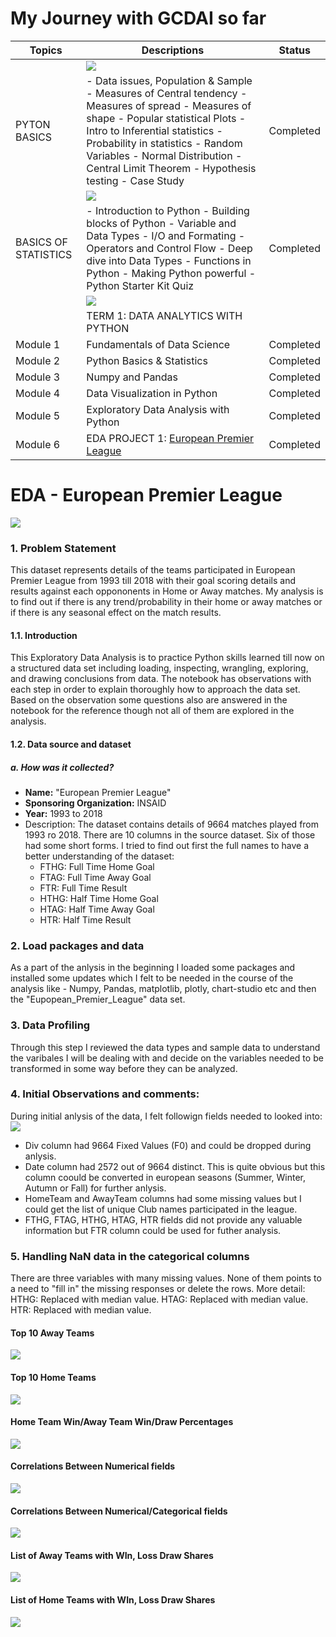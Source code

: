 # My Journey with GCDAI so far

| **Topics**  | **Descriptions**  | **Status**  |
| ------------ | ------------ | ------------ |
||![](https://www.bytelion.com/wp-content/uploads/2015/12/python-banner.png)||
| PYTON BASICS  |  - Data issues, Population & Sample - Measures of Central tendency - Measures of spread - Measures of shape - Popular statistical Plots - Intro to Inferential statistics - Probability in statistics - Random Variables - Normal Distribution - Central Limit Theorem - Hypothesis testing - Case Study |  Completed |
||![](https://media.koganpage.com/media/project_kp/image/mrs_e_statstraining_kp-web.jpg)||
| BASICS OF STATISTICS |  - Introduction to Python - Building blocks of Python - Variable and Data Types - I/O and Formating - Operators and Control Flow - Deep dive into Data Types - Functions in Python - Making Python powerful - Python Starter Kit Quiz | Completed  |
||![](https://miro.medium.com/max/2560/1*Ptv1_9wX9O2Rm2IBklyufw.png)||
||TERM 1: DATA ANALYTICS WITH PYTHON|||
|Module 1|Fundamentals of Data Science|Completed|
|Module 2|Python Basics & Statistics|Completed|
|Module 3|Numpy and Pandas|Completed|
|Module 4|Data Visualization in Python|Completed|
|Module 5|Exploratory Data Analysis with Python|Completed|
|Module 6|EDA PROJECT 1: [European Premier League][EDA1]|Completed|

[EDA1]: https://github.com/users/chakrabortyraju/projects/1 "EDA Project"

# EDA - European Premier League
![](https://e1.365dm.com/17/12/768x432/skysports-champions-league-champions-league-trophy-uefa-champions-league_4179916.jpg?20171211102418)
### 1. Problem Statement
This dataset represents details of the teams participated in European Premier League from 1993 till 2018 with their goal scoring details and results against each oppononents in Home or Away matches. My analysis is to find out if there is any trend/probability in their home or away matches or if there is any seasonal effect on the match results.

#### 1.1. Introduction
This Exploratory Data Analysis is to practice Python skills learned till now on a structured data set including loading, inspecting, wrangling, exploring, and drawing conclusions from data. The notebook has observations with each step in order to explain thoroughly how to approach the data set. Based on the observation some questions also are answered in the notebook for the reference though not all of them are explored in the analysis.


#### 1.2. Data source and dataset
##### a. How was it collected?

- **Name:** "European Premier League"
- **Sponsoring Organization:** INSAID
- **Year:** 1993 to 2018
- Description: The dataset contains details of 9664 matches played from 1993 ro 2018. There are 10 columns in the source dataset. Six of those had some short forms. I tried to find out first the full names to have a better understanding of the dataset:
  - FTHG: Full Time Home Goal
  - FTAG: Full Time Away Goal
  - FTR: Full Time Result
  - HTHG: Half Time Home Goal
  - HTAG: Half Time Away Goal
  - HTR: Half Time Result

### 2. Load packages and data
As a part of the anlysis in the beginning I loaded some packages and installed some updates which I felt to be needed in the course of the analysis like - Numpy, Pandas, matplotlib, plotly, chart-studio etc and then the "Eupopean_Premier_League" data set.

### 3. Data Profiling
Through this step I reviewed the data types and sample data to understand the varibales I will be dealing with and decide on the variables needed to be transformed in some way before they can be analyzed.

### 4. Initial Observations and comments:
During initial anlysis of the data, I felt followign fields needed to looked into:
[![](https://github.com/chakrabortyraju/MyRepo/blob/master/images/rarnings.png)](https://github.com/chakrabortyraju/MyRepo/blob/master/images/rarnings.png)
- Div column had 9664 Fixed Values (F0) and could be dropped during anlysis.
- Date column had 2572 out of 9664 distinct. This is quite obvious but this column coould be converted in european seasons (Summer, Winter, Autumn or Fall) for further  anlysis.
- HomeTeam and AwayTeam columns had some missing values but I could get the list of unique Club names participated in the league.
- FTHG, FTAG, HTHG, HTAG, HTR fields did not provide any valuable information but FTR column could be used for futher analysis.

### 5. Handling NaN data in the categorical columns
There are three variables with many missing values. None of them points to a need to "fill in" the missing responses or delete the rows. More detail:
HTHG: Replaced with median value.
HTAG: Replaced with median value.
HTR: Replaced with median value.

#### Top 10 Away Teams
[![](https://github.com/chakrabortyraju/MyRepo/blob/master/images/top_10_away.png)](https://github.com/chakrabortyraju/MyRepo/blob/master/images/top_10_away.png)

#### Top 10 Home Teams
[![](https://github.com/chakrabortyraju/MyRepo/blob/master/images/top_10_home.png)](https://github.com/chakrabortyraju/MyRepo/blob/master/images/top_10_home.png)

#### Home Team Win/Away Team Win/Draw Percentages
[![](https://github.com/chakrabortyraju/MyRepo/blob/master/images/prct.png)](https://github.com/chakrabortyraju/MyRepo/blob/master/images/prct.png)

#### Correlations Between Numerical fields
[![](https://github.com/chakrabortyraju/MyRepo/blob/master/images/corr_1.png)](https://github.com/chakrabortyraju/MyRepo/blob/master/images/corr_1.png)

#### Correlations Between Numerical/Categorical fields
[![](https://github.com/chakrabortyraju/MyRepo/blob/master/images/corr_2.png)](https://github.com/chakrabortyraju/MyRepo/blob/master/images/corr_2.png)

#### List of Away Teams with WIn, Loss Draw Shares
[![](https://github.com/chakrabortyraju/MyRepo/blob/master/images/away_W_L_D.png)](https://github.com/chakrabortyraju/MyRepo/blob/master/images/away_W_L_D.png)

#### List of Home Teams with WIn, Loss Draw Shares
[![](https://github.com/chakrabortyraju/MyRepo/blob/master/images/home_W_L_D.png)](https://github.com/chakrabortyraju/MyRepo/blob/master/images/home_W_L_D.png)


